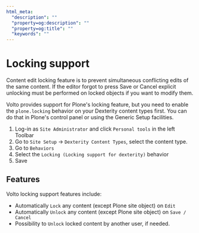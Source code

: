 ```yaml
---
html_meta:
  "description": ""
  "property=og:description": ""
  "property=og:title": ""
  "keywords": ""
---
```


# Locking support

Content edit locking feature is to prevent simultaneous conflicting edits of the same content.
If the editor forgot to press Save or Cancel explicit unlocking must be performed on locked objects if you want to modify them.

Volto provides support for Plone's locking feature, but you need to enable the `plone.locking` behavior on your Dexterity content types first. You can do that in Plone's control panel or using the Generic Setup facilities.

1. Log-in as `Site Administrator` and click `Personal tools` in the left Toolbar
2. Go to `Site Setup` -> `Dexterity Content Types`, select the content type.
3. Go to `Behaviors`
4. Select the `Locking (Locking support for dexterity)` behavior
5. Save

## Features

Volto locking support features include:

- Automatically `Lock` any content (except Plone site object) on `Edit`
- Automatically `Unlock` any content (except Plone site object) on `Save / Cancel`
- Possibility to `Unlock` locked content by another user, if needed.
